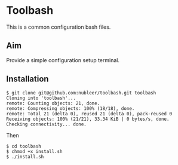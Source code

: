 # Toolbash

This is a common configuration bash files. 

## Aim

Provide a simple configuration setup terminal.

## Installation

```
$ git clone git@github.com:nubleer/toolbash.git toolbash
Cloning into 'toolbash'...
remote: Counting objects: 21, done.
remote: Compressing objects: 100% (18/18), done.
remote: Total 21 (delta 0), reused 21 (delta 0), pack-reused 0
Receiving objects: 100% (21/21), 33.34 KiB | 0 bytes/s, done.
Checking connectivity... done.
```
Then

```
$ cd toolbash
$ chmod +x install.sh
$ ./install.sh
```





